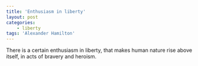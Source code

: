 ```yaml
---
title: 'Enthusiasm in liberty'
layout: post
categories:
    - liberty
tags: 'Alexander Hamilton'
---
```


There is a certain enthusiasm in liberty, that makes human nature rise above itself, in acts of bravery and heroism.